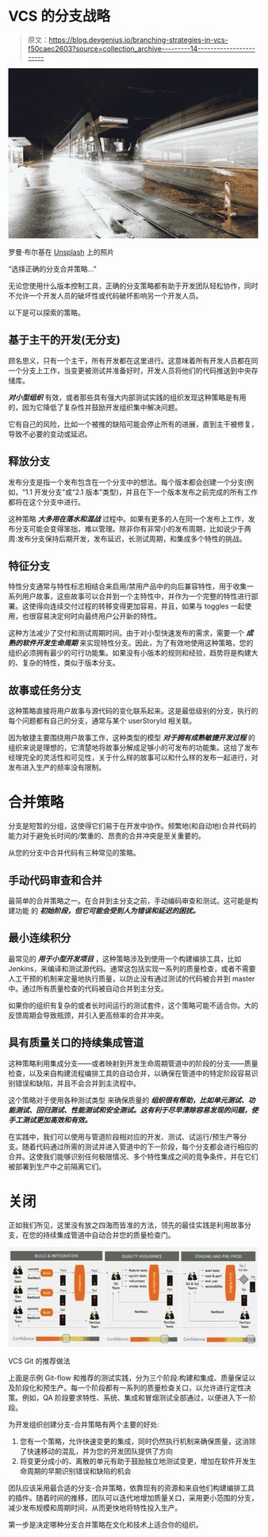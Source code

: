 # VCS 的分支战略

> 原文：<https://blog.devgenius.io/branching-strategies-in-vcs-f50caec2603?source=collection_archive---------14----------------------->

![](img/32b3dc16300d538995cfac75c1bec745.png)

罗曼·布尔基在 [Unsplash](https://unsplash.com?utm_source=medium&utm_medium=referral) 上的照片

“选择正确的分支合并策略…”

无论您使用什么版本控制工具，正确的分支策略都有助于开发团队轻松协作，同时不允许一个开发人员的破坏性或代码破坏影响另一个开发人员。

以下是可以探索的策略。

## 基于主干的开发(无分支)

顾名思义，只有一个主干，所有开发都在这里进行。这意味着所有开发人员都在同一个分支上工作，当变更被测试并准备好时，开发人员将他们的代码推送到中央存储库。

***对小型组织*** 有效，或者那些具有强大内部测试实践的组织发现这种策略是有用的，因为它降低了复杂性并鼓励开发组织集中解决问题。

它有自己的风险，比如一个被推的缺陷可能会停止所有的进展，直到主干被修复，导致不必要的变动或延迟。

## 释放分支

发布分支是指一个发布包含在一个分支中的想法。每个版本都会创建一个分支(例如，“1.1 开发分支”或“2.1 版本”类型)，并且在下一个版本发布之前完成的所有工作都将在这个分支中进行。

这种策略 ***大多用在落水和混战*** 过程中。如果有更多的人在同一个发布上工作，发布分支可能会变得笨拙，难以管理。除非你有非常小的发布周期，比如说少于两周:发布分支保持后期开发，发布延迟，长测试周期，和集成多个特性的挑战。

## 特征分支

特性分支通常与特性标志相结合来启用/禁用产品中的向后兼容特性，用于收集一系列用户故事，这些故事可以合并到一个主特性中，并作为一个完整的特性进行部署。这使得向连续交付过程的转移变得更加容易，并且，如果与 toggles 一起使用，也很容易决定何时向最终用户公开新的特性。

这种方法减少了交付和测试周期时间。由于对小型快速发布的需求，需要一个 ***成熟的软件开发生命周期*** 来实现特性分支。因此，为了有效地使用这种策略，您的组织必须拥有最少的可行功能集。如果没有小版本的规则和经验，趋势将是构建大的、复杂的特性，类似于版本分支。

## 故事或任务分支

这种策略直接将用户故事与源代码的变化联系起来。这是最低级别的分支，执行的每个问题都有自己的分支，通常与某个 userStoryId 相关联。

因为敏捷主要围绕用户故事工作，这种类型的模型 ***对于拥有成熟敏捷开发过程*** 的组织来说是理想的，它清楚地将故事分解成足够小的可发布的功能集。这给了发布经理完全的灵活性和可见性，关于什么样的故事可以和什么样的发布一起进行，对发布进入生产的频率没有限制。

# 合并策略

分支是短暂的分组，这使得它们易于在开发中协作。频繁地(和自动地)合并代码的能力对于避免长时间的/繁重的、昂贵的合并冲突是至关重要的。

从您的分支中合并代码有三种常见的策略。

## 手动代码审查和合并

最简单的合并策略之一。在合并到主分支之前，手动编码审查和测试。这可能是构建功能 的 ***初始阶段，但它可能会受到人为错误和延迟的困扰。***

## 最小连续积分

最常见的 ***用于小型开发项目*** ，这种策略涉及到使用一个构建编排工具，比如 Jenkins，来编译和测试源代码。通常这包括实现一系列的质量检查，或者不需要人工干预的机制来定量地执行质量，以防止没有通过测试的代码被合并到 master 中。通过所有质量检查的代码被自动合并到主分支。

如果你的组织有复杂的或者长时间运行的测试套件，这个策略可能不适合你。大的反馈周期会导致瓶颈，并引入更高频率的合并冲突。

## 具有质量关口的持续集成管道

这种策略利用集成分支——或者映射到开发生命周期管道中的阶段的分支——质量检查，以及来自构建流程编排工具的自动合并，以确保在管道中的特定阶段容易识别错误和缺陷，并且不会合并到主流程中。

这个策略对于使用各种测试类型 来确保质量的 ***组织很有帮助，比如单元测试、功能测试、回归测试、性能测试和安全测试。这有利于尽早清除容易发现的问题，使手工测试更加高效和有效。***

在实践中，我们可以使用与管道阶段相对应的开发、测试、试运行/预生产等分支。随着代码通过所需的测试并进入管道中的下一阶段，每个分支都会进行相应的合并。这使我们能够识别任何极限情况、多个特性集成之间的竞争条件，并在它们被部署到生产中之前隔离它们。

# 关闭

正如我们所见，这里没有放之四海而皆准的方法，领先的最佳实践是利用故事分支，在您的持续集成管道中自动合并您的质量检查门。

![](img/333e3b2a73d9003e06fb6142ae1674e1.png)

VCS Git 的推荐做法

上面是示例 Git-flow 和推荐的测试实践，分为三个阶段:构建和集成、质量保证以及阶段化和预生产。每一个阶段都有一系列的质量检查关口，以允许进行定性决策。例如，QA 阶段要求特性、系统、集成和冒烟测试全部通过，以便进入下一阶段。

为开发组织创建分支-合并策略有两个主要的好处:

1.  您有一个策略，允许快速变更的集成，同时仍然执行机制来确保质量，这消除了快速移动的混乱，并为您的开发团队提供了方向
2.  将变更分成小的、离散的单元有助于鼓励独立地测试变更，增加在软件开发生命周期的早期识别错误和缺陷的机会

团队应该采用最合适的分支-合并策略，依靠现有的资源和来自他们构建编排工具的插件。随着时间的推移，团队可以迭代地增加质量关口，采用更小范围的分支，减少发布规模和周期时间，从而更快地将特性投入生产。

第一步是决定哪种分支合并策略在文化和技术上适合你的组织。